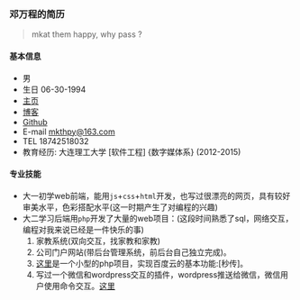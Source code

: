 ### 邓万程的简历
> mkat them happy, why pass ?

#### 基本信息
* 男
* 生日 06-30-1994
* [主页](http://whps.github.io/)
* [博客](https://github.com/whps/whps.github.io/issues)
* [Github](https://github.com/whps)
* E-mail mkthpy@163.com
* TEL 18742518032
* 教育经历: 大连理工大学 [软件工程] {数字媒体系} (2012-2015)

#### 专业技能
* 大一初学web前端，能用`js`+`css`+`html`开发，也写过很漂亮的网页，具有较好审美水平，色彩搭配水平(这一时期产生了对编程的兴趣)
* 大二学习后端用`php`开发了大量的web项目：(这段时间熟悉了sql，网络交互，编程对我来说已经是一件快乐的事)
  1. 家教系统(双向交互，找家教和家教)
  2. 公司门户网站(带后台管理系统，前后台自己独立完成)。
  3. [这里](https://github.com/whps/whps.github.io/tree/master/stuff/tiny-item/fshare)是一个小型的php项目，实现百度云的基本功能:[秒传]。
  4. 写过一个微信和wordpress交互的插件，wordpress推送给微信，微信用户使用命令交互。[这里]()

